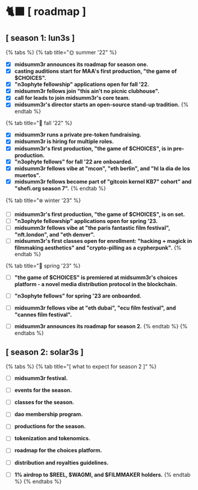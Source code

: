 # 🐈⬛ \[ roadmap ]

## \[ season 1: lun3s ]



{% tabs %}
{% tab title="🌞  summer '22" %}
* [x] **midsumm3r announces its roadmap for season one.**
* [x] **casting auditions start for MAA's first production, "the game of $CHOICES".**
* [x] **"n3ophyte fellowship" applications open for fall '22.**
* [x] **midsumm3r fellows join "this ain't no picnic clubhouse".**
* [x] **call for leads to join midsumm3r's core team.**
* [x] **midsumm3r's director starts an open-source stand-up tradition.**
{% endtab %}

{% tab title="🍁 fall '22" %}
* [x] **midsumm3r runs a private pre-token fundraising.**
* [x] **midsumm3r is hiring for multiple roles.**
* [x] **midsumm3r's first production, "the game of $CHOICES", is in pre-production.**
* [x] **"n3ophyte fellows" for fall '22 are onboarded.**
* [x] **midsumm3r fellows vibe at "mcon", "eth berlin", and "hl la dia de los muertos".**
* [x] **midsumm3r fellows become part of "gitcoin kernel KB7" cohort" and "shefi.org season 7".**
{% endtab %}

{% tab title="❄️ winter '23" %}
* [ ] **midsumm3r's first production, "the game of $CHOICES", is on set.**
* [ ] **"n3ophyte fellowship" applications open for spring '23.**
* [ ] **midsumm3r fellows vibe at "the paris fantastic film festival", "nft.london", and "eth denver".**
* [ ] **midsumm3r's first classes open for enrollment: "hacking + magick in filmmaking aesthetics" and "crypto-pilling as a cypherpunk".**
{% endtab %}

{% tab title="🌹 spring '23" %}
* [ ] **"the game of $CHOICES" is premiered at midsumm3r's choices platform - a novel media distribution protocol in the blockchain.**
* [ ] **"n3ophyte fellows" for spring '23 are onboarded.**
* [ ] **midsumm3r fellows vibe at "eth dubai", "ecu film festival", and "cannes film festival".**
* [ ] **midsumm3r announces its roadmap for season 2.**
{% endtab %}
{% endtabs %}



## \[ season 2: solar3s ]



{% tabs %}
{% tab title="[  what to expect for season 2 ]" %}
* [ ] **midsumm3r festival.**
* [ ] **events for the season.**
* [ ] **classes for the season.**
* [ ] **dao membership program.**
* [ ] **productions for the season.**
* [ ] **tokenization and tokenomics.**
* [ ] **roadmap for the choices platform.**
* [ ] **distribution and royalties guidelines.**
* [ ] **1% airdrop to $REEL, $WAGMI, and $FILMMAKER holders.**&#x20;
{% endtab %}
{% endtabs %}


